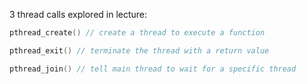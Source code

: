 
3 thread calls explored in lecture:

```C
pthread_create() // create a thread to execute a function

pthread_exit() // terminate the thread with a return value

pthread_join() // tell main thread to wait for a specific thread

```